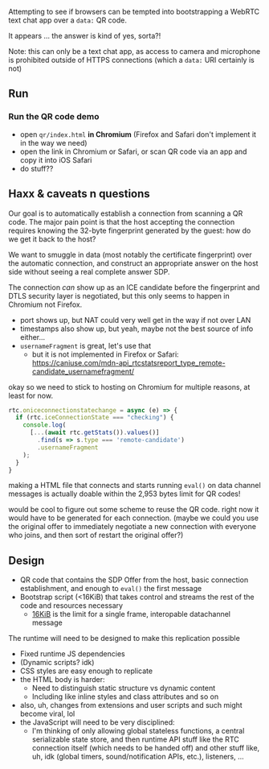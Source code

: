 Attempting to see if browsers can be tempted into bootstrapping a WebRTC text chat app over a `data:` QR code.

It appears … the answer is kind of yes, sorta?!

Note: this can only be a text chat app, as access to camera and microphone is prohibited outside of HTTPS connections (which a `data:` URI certainly is not)

## Run

### Run the QR code demo

- open `qr/index.html` **in Chromium** (Firefox and Safari don't implement it in the way we need)
- open the link in Chromium or Safari, or scan QR code via an app and copy it into iOS Safari
- do stuff??

## Haxx & caveats n questions

Our goal is to automatically establish a connection from scanning a QR code.
The major pain point is that the host accepting the connection requires knowing the 32-byte fingerprint generated by the guest: how do we get it back to the host?

We want to smuggle in data (most notably the certificate fingerprint) over the automatic connection, and construct an appropriate answer on the host side without seeing a real complete answer SDP.

The connection *can* show up as an ICE candidate before the fingerprint and DTLS security layer is negotiated, but this only seems to happen in Chromium not Firefox.

- port shows up, but NAT could very well get in the way if not over LAN
- timestamps also show up, but yeah, maybe not the best source of info either...
- `usernameFragment` is great, let's use that
  - but it is not implemented in Firefox or Safari: https://caniuse.com/mdn-api_rtcstatsreport_type_remote-candidate_usernamefragment/

okay so we need to stick to hosting on Chromium for multiple reasons, at least for now.

```js
rtc.oniceconnectionstatechange = async (e) => {
  if (rtc.iceConnectionState === "checking") {
    console.log(
      [...(await rtc.getStats()).values()]
        .find(s => s.type === 'remote-candidate')
        .usernameFragment
    );
  }
}
```

making a HTML file that connects and starts running `eval()` on data channel messages is actually doable within the 2,953 bytes limit for QR codes!

would be cool to figure out some scheme to reuse the QR code.
right now it would have to be generated for each connection.
(maybe we could you use the original offer to immediately negotiate a new connection with everyone who joins, and then sort of restart the original offer?)

## Design

- QR code that contains the SDP Offer from the host, basic connection establishment, and enough to `eval()` the first message
- Bootstrap script (<16KiB) that takes control and streams the rest of the code and resources necessary
  - [16KiB](https://developer.mozilla.org/en-US/docs/Web/API/WebRTC_API/Using_data_channels#understanding_message_size_limits) is the limit for a single frame, interopable datachannel message

The runtime will need to be designed to make this replication possible

- Fixed runtime JS dependencies
- (Dynamic scripts? idk)
- CSS styles are easy enough to replicate
- the HTML body is harder:
  - Need to distinguish static structure vs dynamic content
  - Including like inline styles and class attributes and so on
- also, uh, changes from extensions and user scripts and such might become viral, lol
- the JavaScript will need to be very disciplined:
  - I'm thinking of only allowing global stateless functions, a central serializable state store, and then runtime API stuff like the RTC connection itself (which needs to be handed off) and other stuff like, uh, idk (global timers, sound/notification APIs, etc.), listeners, ...
